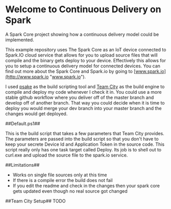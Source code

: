 # Welcome to Continuous Delivery on Spark #
A Spark Core project showing how a continuous delivery model could be implemented.

This example repository uses The Spark Core as an IoT device connected to Spark.IO cloud service that allows for you to upload source files that will compile and the binary gets deploy to your device.  Effectively this allows for you to setup a continuous delivery model for connected devices.  You can find out more about the Spark Core and Spark.io by going to [www.spark.io](http://www.spark.io "www.spark.io").

I used [psake](https://github.com/psake/psake "psake") as the build scripting tool and [Team City](https://www.jetbrains.com/teamcity/ "Team City") as the build engine to compile and deploy my code whenever I check it in.  You could use a more stable github workflow where you deliver off of the master branch and develop off of another branch.  That way you could decide when it is time to deploy you would merge your dev branch into your master branch and the changes would get deployed.       

##Default.ps1##

This is the build script that takes a few parameters that Team City provides.  The parameters are passed into the build script so that you don't have to keep your secrete Device Id and Application Token in the source code.  This script really only has one task target called Deploy.  Its job is to shell out to curl.exe and upload the source file to the spark.io service.

##Limitations##

- Works on single file sources only at this time
- If there is a compile error the build does not fail
- If you edit the readme and check in the changes then your spark core gets updated even though no real source got changed

##Team City Setup##
TODO 